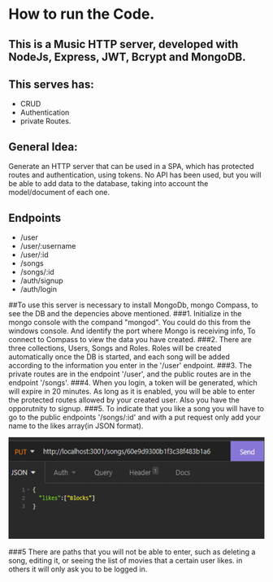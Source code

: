 # How to run the Code.

## This is a Music HTTP server, developed with NodeJs, Express, JWT, Bcrypt and MongoDB.

## This serves has:
- CRUD
- Authentication
- private Routes.

## General Idea:
Generate an HTTP server that can be used in a SPA, which has protected routes and authentication, using tokens. 
No API has been used, but you will be able to add data to the database, taking into account the model/document of each one.

## Endpoints
 - /user
 - /user/:username
 - /user/:id
 - /songs
 - /songs/:id
 - /auth/signup
 - /auth/login

##To use this server is necessary to install MongoDb, mongo Compass, to see the DB and the depencies above mentioned.
###1. Initialize in the mongo console with the compand "mongod". You could do this from the windows console. And identify the port where Mongo is receiving  info, To connect to Compass to view the data you have created. 
###2. There are three collections, Users, Songs and Roles. Roles will be created automatically once the DB is started, and each song will be added according to the information you enter in the '/user' endpoint.
###3. The private routes are in the endpoint '/user', and the public routes are in the endpoint '/songs'.
###4. When you login, a token will be generated, which will expire in 20 minutes. As long as it is enabled, you will be able to enter the protected routes allowed by your created user. Also you have the opporutnity to signup.
###5. To indicate that you like a song you will have to go to the public endpoints '/songs/:id' and with a put request only add your name to the likes array(in JSON format). 

  <div>
  <img height="200" src="/src/Assets/Screenshot_1.png" />
  </div> 

###5 There are paths that you will not be able to enter, such as deleting a song, editing it, or seeing the list of movies that a certain user likes. in others it will only ask you to be logged in.
